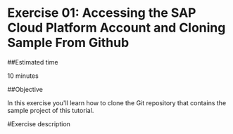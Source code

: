 # Exercise 01: Accessing the SAP Cloud Platform Account and Cloning Sample From Github

##Estimated time

10 minutes

##Objective

In this exercise you'll learn how to clone the Git repository that contains the sample project of this tutorial.

#Exercise description